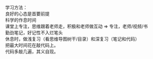 学习方法：  
良好的心态是首要前提  
科学的作息时间  
课堂上专注，思维跟着老师走，积极和老师做互动 => 专注，老师/视频/书  
勤劲笔记，好记性不入烂笔头  
休息时，做浅复习（看思维导图树干/目录）和深复习（笔记和代码）  
把最大时间花在敲代码上。  
代码多敲几遍，其义自现。

